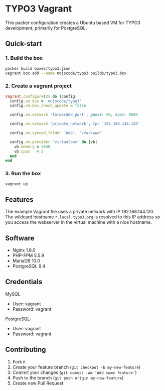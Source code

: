 # TYPO3 Vagrant

This packer configuration creates a Ubuntu based VM for TYPO3 development,
primarily for PostgreSQL.

## Quick-start

### 1. Build the box
```sh
packer build boxes/typo3.json
vagrant box add --name mojocode/typo3 builds/typo3.box
```

### 2. Create a vagrant project

```ruby
Vagrant.configure(2) do |config|
  config.vm.box = 'mojocode/typo3'
  config.vm.box_check_update = false

  config.vm.network 'forwarded_port', guest: 80, host: 8080

  config.vm.network 'private_network', ip: '192.168.144.120'

  config.vm.synced_folder 'Web', '/var/www'

  config.vm.provider 'virtualbox' do |vb|
    vb.memory = 2048
    vb.cpus   = 2
  end
end
```

### 3. Run the box
```sh
vagrant up
```

## Features

The example Vagrant file uses a private network with IP 192.168.144.120. The wildcard hostname
`*.local.typo3.org` is resolved to this IP address so you access the webserver in the virtual
machine with a nice hostname.

## Software
- Nginx 1.8.0
- PHP-FPM 5.5.9
- MariaDB 10.0
- PostgreSQL 9.4

## Credentials
MySQL
- User: vagrant
- Password: vagrant

PostgreSQL:
- User: vagrant
- Password: vagrant

## Contributing

1. Fork it
2. Create your feature branch (`git checkout -b my-new-feature`)
3. Commit your changes (`git commit -am 'Add some feature'`)
4. Push to the branch (`git push origin my-new-feature`)
5. Create new Pull Request
